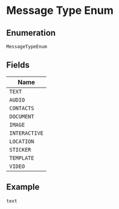 
# Message Type Enum

## Enumeration

`MessageTypeEnum`

## Fields

| Name |
|  --- |
| `TEXT` |
| `AUDIO` |
| `CONTACTS` |
| `DOCUMENT` |
| `IMAGE` |
| `INTERACTIVE` |
| `LOCATION` |
| `STICKER` |
| `TEMPLATE` |
| `VIDEO` |

## Example

```
text
```

